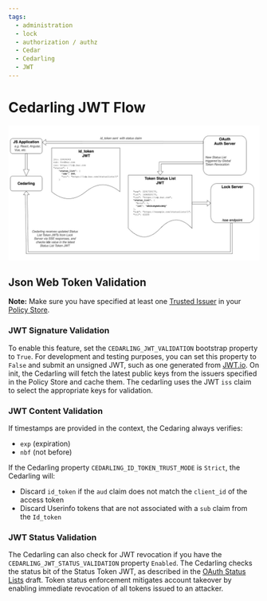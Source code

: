 ```yaml
---
tags:
  - administration
  - lock
  - authorization / authz
  - Cedar
  - Cedarling
  - JWT
---
```


# Cedarling JWT Flow

![](../assets/lock-cedarling-diagram-4.jpg)

## Json Web Token Validation

**Note:** Make sure you have specified at least one [Trusted Issuer](./cedarling-policy-store.md#trusted-issuer-schema) in your [Policy Store](./cedarling-policy-store.md).

###  JWT Signature Validation

To enable this feature, set the `CEDARLING_JWT_VALIDATION` bootstrap property to `True`. For development and testing purposes, you can set this property to `False` and submit an unsigned JWT, such as one generated from [JWT.io](https://jwt.io). On init, the Cedarling will fetch the latest public 
keys from the issuers specified in the Policy Store and cache them. The cedarling uses the JWT `iss` claim to select the appropriate keys for validation.

### JWT Content Validation

If timestamps are provided in the context, the Cedaring always verifies: 

- `exp` (expiration)
- `nbf` (not before)

If the Cedarling property `CEDARLING_ID_TOKEN_TRUST_MODE` is `Strict`, the Cedarling will:

- Discard `id_token` if the `aud` claim does not match the `client_id` of the access token
- Discard Userinfo tokens that are not associated with a `sub` claim from the `Id_token`

### JWT Status Validation

The Cedarling can also check for JWT revocation if you have the `CEDARLING_JWT_STATUS_VALIDATION` property `Enabled`. The Cedarling checks the status bit of the Status Token JWT, as described in the [OAuth Status Lists](https://datatracker.ietf.org/doc/draft-ietf-oauth-status-list/) draft. Token status enforcement mitigates account takeover by enabling immediate revocation of all tokens issued to an attacker. 
